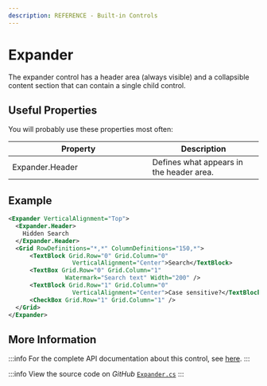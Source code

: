 ```yaml
---
description: REFERENCE - Built-in Controls
---
```


# Expander

The expander control has a header area (always visible) and a collapsible content section that can contain a single child control.

## Useful Properties&#x20;

You will probably use these properties most often:

<table><thead><tr><th width="266">Property</th><th>Description</th></tr></thead><tbody><tr><td>Expander.Header</td><td>Defines what appears in the header area. </td></tr></tbody></table>

## Example

```xml
<Expander VerticalAlignment="Top">
  <Expander.Header>
    Hidden Search
  </Expander.Header>
  <Grid RowDefinitions="*,*" ColumnDefinitions="150,*">
      <TextBlock Grid.Row="0" Grid.Column="0" 
                  VerticalAlignment="Center">Search</TextBlock>
      <TextBox Grid.Row="0" Grid.Column="1" 
                Watermark="Search text" Width="200" />
      <TextBlock Grid.Row="1" Grid.Column="0"
                  VerticalAlignment="Center">Case sensitive?</TextBlock>
      <CheckBox Grid.Row="1" Grid.Column="1" />
  </Grid>
</Expander>
```

<!--figure><img src="/img/gitbook-import/assets/image (2) (1) (1).png" alt=""><figcaption></figcaption></figure-->

<!--figure><img src="/img/gitbook-import/assets/image (12) (2).png" alt=""><figcaption></figcaption></figure-->

## More Information

:::info
For the complete API documentation about this control, see [here](http://reference.avaloniaui.net/api/Avalonia.Controls/Expander/).
:::

:::info
View the source code on _GitHub_ [`Expander.cs`](https://github.com/AvaloniaUI/Avalonia/blob/master/src/Avalonia.Controls/Expander.cs)
:::
